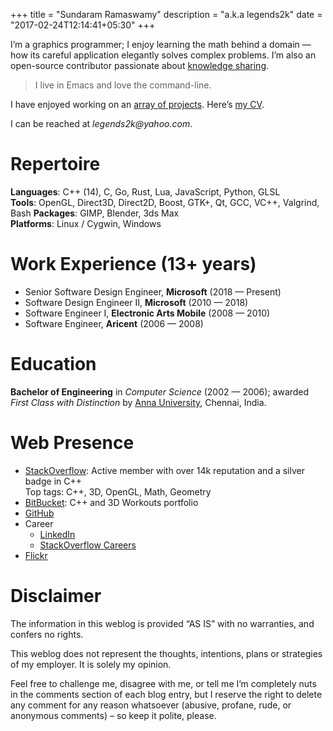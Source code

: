 +++
title = "Sundaram Ramaswamy"
description = "a.k.a legends2k"
date = "2017-02-24T12:14:41+05:30"
+++

I’m a graphics programmer; I enjoy learning the math behind a domain — how its careful application elegantly solves complex problems.  I’m also an open-source contributor passionate about [knowledge sharing](https://stackoverflow.com/users/183120/legends2k).

> I live in Emacs and love the command-line.

I have enjoyed working on an [array of projects](/projects).  Here’s [my CV](https://bbcdn.githack.com/rmsundaram/tryouts/raw/bba90197e2958d08cc11da31aca34237e5f29418/Misc/resume/resume.html).

I can be reached at _&#108;&#x65;&#x67;&#x65;&#110;&#100;&#x73;&#50;&#x6b;&#64;&#x79;&#x61;&#104;&#x6f;&#x6f;&#46;&#x63;&#x6f;&#x6d;_.


Repertoire
==========
**Languages**: C++ (14), C, Go, Rust, Lua, JavaScript, Python, GLSL  
**Tools**: OpenGL, Direct3D, Direct2D, Boost, GTK+, Qt, GCC, VC++, Valgrind, Bash
**Packages**: GIMP, Blender, 3ds Max  
**Platforms**: Linux / Cygwin, Windows

Work Experience (13+ years)
===============

* Senior Software Design Engineer, **Microsoft** (2018 — Present)
* Software Design Engineer II, **Microsoft** (2010 — 2018)
* Software Engineer I, **Electronic Arts Mobile** (2008 — 2010)
* Software Engineer, **Aricent** (2006 — 2008)


Education
=========

**Bachelor of Engineering** in *Computer Science* (2002 — 2006); awarded *First Class with Distinction* by [Anna University][], Chennai, India.

[Anna University]: https://en.wikipedia.org/wiki/Anna_University


Web Presence
============

* [StackOverflow](https://stackoverflow.com/users/183120/legends2k): Active member with over 14k reputation and a silver badge in C++  
Top tags: C++, 3D, OpenGL, Math, Geometry
* [BitBucket](https://bitbucket.org/rmsundaram/tryouts/overview): C++ and 3D Workouts portfolio 
* [GitHub](https://github.com/legends2k)
* Career
    + [LinkedIn](https://in.linkedin.com/in/sundaram-ramaswamy-1a0b2024)
    + [StackOverflow Careers](http://stackoverflow.com/story/legends2k)
* [Flickr](http://www.flickr.com/legends2k)

Disclaimer
==========
The information in this weblog is provided “AS IS” with no warranties, and confers no rights.

This weblog does not represent the thoughts, intentions, plans or strategies of my employer. It is solely my opinion.

Feel free to challenge me, disagree with me, or tell me I’m completely nuts in the comments section of each blog entry, but I reserve the right to delete any comment for any reason whatsoever (abusive, profane, rude, or anonymous comments) – so keep it polite, please.
